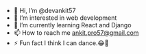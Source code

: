 - 👋 Hi, I’m @devankit57 
- 👀 I’m interested in web development
- 🌱 I’m currently learning React and Django
- 📫 How to reach me <a href="ankit.pro67@gmail.com">ankit.pro57@gmail.com</a>
- ⚡ Fun fact I think I can dance.😂🤣

<!---
devankit57/devankit57 is a ✨ special ✨ repository because its `README.md` (this file) appears on your GitHub profile.
You can click the Preview link to take a look at your changes.
--->
